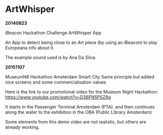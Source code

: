 ArtWhisper
==========

**20140823**

iBeacon Hackathon Challenge ArtWhisper App

An App to detect being close to an Art piece (by using an iBeacon) to play Europeana info about it.

The example sound used is by Ana Da Silva.

**20151107**

MuseumN8 Hackathon Amsterdam Smart City
Same principle but added nice screens and some commercialisation values

Here is the link to our promotional video for the Museum Night Hackathon:
	https://www.youtube.com/watch?v=D36FN5PSZ8g
	
It starts in the Passenger Terminal Amsterdam (PTA), and then continues along the water to the exhibition in the OBA (Public Library Amsterdam)

Some elements from this demo video are not realistic, but others are already working.
